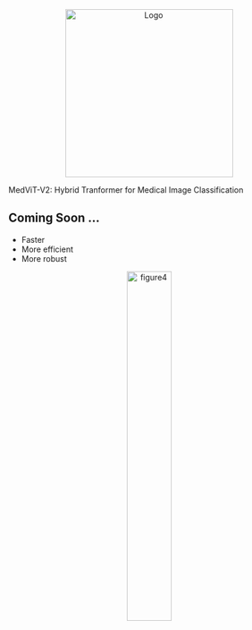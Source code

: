 <div align="center">
  <img src="https://github.com/Omid-Nejati/MedViTV2/blob/main/Fig/logo.jpg" alt="Logo" width="300"/>
</div>

MedViT-V2: Hybrid Tranformer for Medical Image Classification
## Coming Soon ...
- Faster
- More efficient
- More robust
<div align="center">
  <img src="https://github.com/Omid-Nejati/MedViT-V2/blob/main/Fig/cover.jpg" alt="figure4" width="40%" />
</div>
